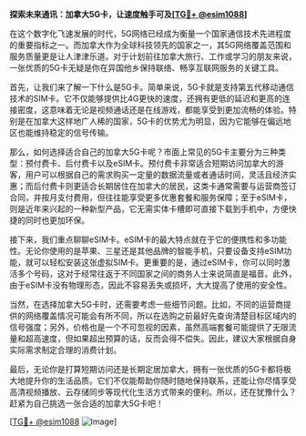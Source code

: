 **探索未来通讯：加拿大5G卡，让速度触手可及[[TG💪+ @esim1088](https://t.me/s/esim1088)]**

在这个数字化飞速发展的时代，5G网络已经成为衡量一个国家通信技术先进程度的重要指标之一。而加拿大作为全球科技领先的国家之一，其5G网络覆盖范围和服务质量更是让人津津乐道。对于计划前往加拿大旅行、工作或学习的朋友来说，一张优质的5G卡无疑是你在异国他乡保持联络、畅享互联网服务的关键工具。

首先，让我们来了解一下什么是5G卡。简单来说，5G卡就是支持第五代移动通信技术的SIM卡。它不仅能够提供比4G更快的速度，还拥有更低的延迟和更高的连接密度，这意味着无论是视频通话还是在线游戏，都能享受到更加流畅的体验。特别是在加拿大这样地广人稀的国家，5G卡的优势尤为明显，因为它能够在偏远地区也能维持稳定的信号传输。

那么，如何选择适合自己的加拿大5G卡呢？市面上常见的5G卡主要分为三种类型：预付费卡、后付费卡以及eSIM卡。预付费卡非常适合短期访问加拿大的游客，用户可以根据自己的需求购买一定量的数据流量或者通话时间，灵活且经济实惠；而后付费卡则更适合长期居住在加拿大的居民，这类卡通常需要与运营商签订合同，并按月支付费用，但往往能享受更多优惠套餐和服务保障；至于eSIM卡，则是近年来兴起的一种新型产品，它无需实体卡槽即可直接下载到手机中，方便快捷的同时也更加环保。

接下来，我们重点聊聊eSIM卡。eSIM卡的最大特点就在于它的便携性和多功能性。无论你使用的是苹果、三星还是其他品牌的智能手机，只要设备支持eSIM功能，就可以轻松安装这张虚拟SIM卡。更重要的是，通过eSIM卡，你可以同时激活多个号码，这对于经常往返于不同国家之间的商务人士来说简直是福音。此外，由于eSIM卡没有物理形态，因此不容易丢失或损坏，大大提高了使用的安全性。

当然，在选择加拿大5G卡时，还需要考虑一些细节问题。比如，不同的运营商提供的网络覆盖情况可能会有所不同，所以在选购之前最好先查询清楚目标区域内的信号强度；另外，价格也是一个不可忽视的因素，虽然高端套餐可能提供了无限流量和超高速度，但如果超出预算的话，反而会得不偿失。因此，建议大家根据自身实际需求制定合理的消费计划。

最后，无论你是打算短期访问还是长期定居加拿大，拥有一张优质的5G卡都将极大地提升你的生活品质。它们不仅能帮助你随时随地保持联系，还能让你尽情享受高清视频播放、云存储同步等现代化生活方式带来的便利。所以，还在犹豫什么？赶紧为自己挑选一张合适的加拿大5G卡吧！

[[TG💪+ @esim1088](https://t.me/s/esim1088) ![Image](https://i.postimg.cc/4NQfJmqS/Snipaste-2025-05-13-00-14-12.png)]